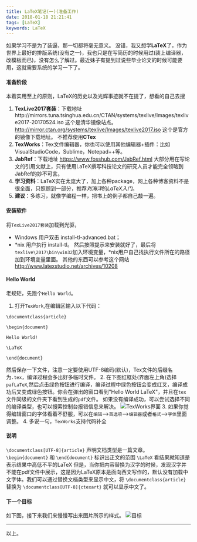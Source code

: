 ```yaml
---
title: LaTeX笔记(一)(准备工作)
date: 2018-01-18 21:21:41
tags: [LaTeX]
keywords: LaTeX
---
```

如果学习不是为了装逼，那一切都将毫无意义。
没错，我又想学**LaTeX**了，作为世界上最好的排版系统(没有之一)，我也只是在写简历的时候用过(装上编译器，改模板而已)，没有怎么了解过。最近妹子有提到过说些毕业论文的时候可能要用，这就需要系统的学习一下了。
#### 准备阶段
本着实用至上的原则，LaTeX的历史以及光辉事迹就不在提了，想看的自己去搜
1. **TexLive2017套装**：下载地址http://mirrors.tuna.tsinghua.edu.cn/CTAN/systems/texlive/Images/texlive2017-20170524.iso 这个是清华镜像站点。http://mirror.ctan.org/systems/texlive/Images/texlive2017.iso 这个是官方的镜像下载地址。
不推荐使用**CTex**
2. **TexWorks**：Tex文件编辑器，你也可以使用其他编辑器+插件：比如 VisualStudioCode，Sublime，Notepad++等。
3. **JabRef**：下载地址 https://www.fosshub.com/JabRef.html 大部分用在写论文的引用文献上，只有使用LaTeX撰写科技论文的研究人员才能完全领略到JabRef的妙不可言。
4. **学习资料**：LaTeX实在太庞大了，加上各种package，网上各种博客资料不是很全面，只照顾到一部分，推荐*刘海洋*的*LaTeX入门*。
5. **建议**：多练习，就像学编程一样，把书上的例子都自己敲一遍。

<!--more-->
#### 安装软件
将`TexLive2017套装`加载到光驱，
* Windows 用户双击 install-tl-advanced.bat；
* \*nix 用户执行 install-tl。
然后按照提示来安装就好了，最后将`texlive\2017\bin\win32`加入环境变量，*nix用户自己找执行文件所在的路径加到环境变量里面。
其他的东西可以参考这个网站 http://www.latexstudio.net/archives/10208

#### Hello World
老规矩，先跑个`Hello World`。
1. 打开`TexWork`,在编辑区输入以下代码：
``` Tex
\documentclass{article}

\begin{document}

Hello World!

\LaTeX

\end{document}
```
然后保存一下文件，注意一定要使用UTF-8编码(默认)，Tex文件的后缀名为`.tex`，编译过程会多出好多临时文件。
2. 在下图红框处(界面左上角)选择`pafLaTeX`,然后点击绿色按钮进行编译，编译过程中绿色按钮会变成红叉，编译成功后又变成绿色按钮。你会在弹出的窗口看到"Hello World LaTeX"，并且在`tex`文件同级的文件夹下看到生成的`pdf`文件。
如果没有编译成功，可以尝试选择不同的编译类型，也可以搜索控制台报错信息来解决。
![TexWorks界面](/image/latex/latex_note_one_1.png)
3. 如果你觉得编辑窗口的字体看着不舒服，可以在`编辑`-->`首选项`-->`编辑器`或者`格式`-->`字体`里面调整。
4. 多说一句，`TexWorks`支持代码补全

#### 说明
`\documentclass[UTF-8]{article}` 声明文档类型是一篇文章。
`\begin{document}` 和 `\end{document}` 标识出正文的范围
`\LaTeX` 看结果就知道是表示结果中高低不平的LaTeX
但是，当你把内容替换为汉字的时候，发现汉字并不能在pdf文件中展示，这是因为LaTeX原本是面向西文写作的，默认没有加载中文字体。我们可以通过替换文档类型来显示中文，将 `\documentclass{article}` 替换为 `\documentclass[UTF-8]{ctexart}` 就可以显示中文了。

#### 下一个目标
如下图，接下来我们来慢慢写出来图片所示的样式。
![目标](/image/latex/latex_note_one_2.png)

----
以上。